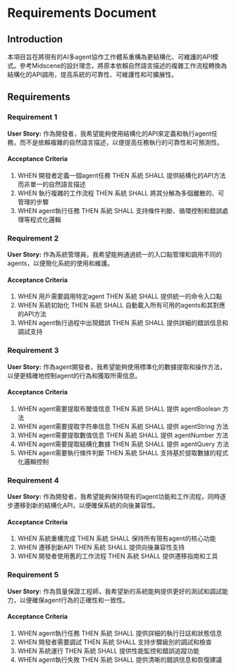 # Requirements Document

## Introduction

本項目旨在將現有的AI多agent協作工作體系重構為更結構化、可維護的API模式。參考Midscene的設計理念，將原本依賴自然語言描述的複雜工作流程轉換為結構化的API調用，提高系統的可靠性、可維護性和可擴展性。

## Requirements

### Requirement 1

**User Story:** 作為開發者，我希望能夠使用結構化的API來定義和執行agent任務，而不是依賴複雜的自然語言描述，以便提高任務執行的可靠性和可預測性。

#### Acceptance Criteria

1. WHEN 開發者定義一個agent任務 THEN 系統 SHALL 提供結構化的API方法而非單一的自然語言描述
2. WHEN 執行複雜的工作流程 THEN 系統 SHALL 將其分解為多個離散的、可管理的步驟
3. WHEN agent執行任務 THEN 系統 SHALL 支持條件判斷、循環控制和錯誤處理等程式化邏輯

### Requirement 2

**User Story:** 作為系統管理員，我希望能夠通過統一的入口點管理和調用不同的agents，以便簡化系統的使用和維護。

#### Acceptance Criteria

1. WHEN 用戶需要調用特定agent THEN 系統 SHALL 提供統一的命令入口點
2. WHEN 系統初始化 THEN 系統 SHALL 自動載入所有可用的agents和其對應的API方法
3. WHEN agent執行過程中出現錯誤 THEN 系統 SHALL 提供詳細的錯誤信息和調試支持

### Requirement 3

**User Story:** 作為agent開發者，我希望能夠使用標準化的數據提取和操作方法，以便更精確地控制agent的行為和獲取所需信息。

#### Acceptance Criteria

1. WHEN agent需要提取布爾值信息 THEN 系統 SHALL 提供 agentBoolean 方法
2. WHEN agent需要提取字符串信息 THEN 系統 SHALL 提供 agentString 方法
3. WHEN agent需要提取數值信息 THEN 系統 SHALL 提供 agentNumber 方法
4. WHEN agent需要提取結構化數據 THEN 系統 SHALL 提供 agentQuery 方法
5. WHEN agent需要執行條件判斷 THEN 系統 SHALL 支持基於提取數據的程式化邏輯控制

### Requirement 4

**User Story:** 作為開發者，我希望能夠保持現有的agent功能和工作流程，同時逐步遷移到新的結構化API，以便確保系統的向後兼容性。

#### Acceptance Criteria

1. WHEN 系統重構完成 THEN 系統 SHALL 保持所有現有agent的核心功能
2. WHEN 遷移到新API THEN 系統 SHALL 提供向後兼容性支持
3. WHEN 開發者使用舊的工作流程 THEN 系統 SHALL 提供遷移指南和工具

### Requirement 5

**User Story:** 作為質量保證工程師，我希望新的系統能夠提供更好的測試和調試能力，以便確保agent行為的正確性和一致性。

#### Acceptance Criteria

1. WHEN agent執行任務 THEN 系統 SHALL 提供詳細的執行日誌和狀態信息
2. WHEN 開發者需要調試 THEN 系統 SHALL 支持步驟級別的調試和檢查
3. WHEN 系統運行 THEN 系統 SHALL 提供性能監控和錯誤追蹤功能
4. WHEN agent執行失敗 THEN 系統 SHALL 提供清晰的錯誤信息和恢復建議